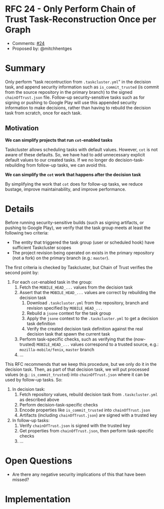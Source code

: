 # RFC 24 - Only Perform Chain of Trust Task-Reconstruction Once per Graph
* Comments: [#24](https://api.github.com/repos/mozilla-releng/releng-rfcs/issues/24)
* Proposed by: @mitchhentges

# Summary

Only perform "task recontruction from `.taskcluster.yml`" in the decision task, and append security
information such as `is_commit_trusted` (is commit from the source repository in the primary branch)
to the signed `chainOfTrust.json` file.
Follow-up security-sensitive tasks such as for signing or pushing to Google Play will use this
appended security information to make decisions, rather than having to rebuild the decision task from
scratch, once for each task. 

## Motivation

**We can simplify projects that run `cot`-enabled tasks**

Taskcluster allows scheduling tasks with default values. However, `cot` is not aware of these defaults.
So, we have had to add unnecessary explicit default values to our created tasks. If we no longer
do decision-task-rebuilding from follow-up tasks, we can avoid this.

**We can simplify the `cot` work that happens after the decision task**

By simplifying the work that `cot` does for follow-up tasks, we reduce bustage, 
improve maintainability, and improve performance.
 

# Details

Before running security-sensitive builds (such as signing artifacts, or pushing to Google Play),
we verify that the task group meets at least the following two criteria:
* The entity that triggered the task group (user or scheduled hook) have sufficient Taskcluster scopes
* The project revision being operated on exists in the primary repository (not a fork) on the primary
branch (e.g.: `master`).

The first criteria is checked by Taskcluster, but Chain of Trust verifies the second point by:
1. For each `cot`-enabled task in the group:
    1. Fetch the `MOBILE_HEAD_...` values from the decision task
    2. Assert that the `MOBILE_HEAD_...` values are correct by rebuilding the decision task
        1. Download `.taskcluster.yml` from the repository, branch and revision specified by `MOBILE_HEAD_...`
        2. Rebuild a `jsone` context for the task group
        3. Apply the `jsone` context to the `.taskcluster.yml` to get a decision task definition
        4. Verify the created decision task definition against the real decision task that spawn the current task
    3. Perform task-specific checks, such as verifying that the (now-trusted) `MOBILE_HEAD_...` values correspond to a
    trusted source, e.g.: `mozilla-mobile/fenix`, `master` branch
    4. ...

This RFC recommends that we keep this procedure, but we only do it in the decision task.
Then, as part of that decision task, we will put processed values (e.g.: `is_commit_trusted`) into `chainOfTrust.json`
where it can be used by follow-up tasks. So:
1. In decision task:
    1. Fetch repository values, rebuild decision task from `.taskcluster.yml` as described above
    2. Perform decision-task-specific checks
    3. Encode properties like `is_commit_trusted` into `chainOfTrust.json`
    4. Artifacts (including `chainOfTrust.json`) are signed with a trusted key
2. In follow-up tasks:
    1. Verify `chainOfTrust.json` is signed with the trusted key
    2. Get properties from `chainOfTrust.json`, then perform task-specific checks
    3. ...


# Open Questions

* Are there any negative security implications of this that have been missed? 

# Implementation

